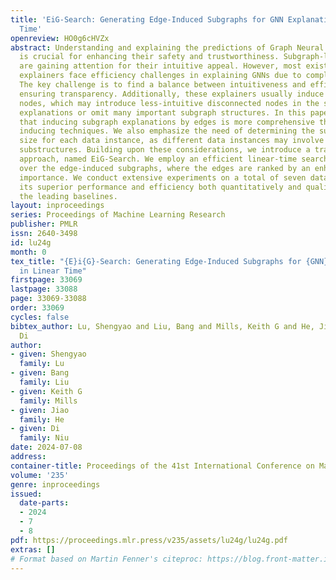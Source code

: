 ```yaml
---
title: 'EiG-Search: Generating Edge-Induced Subgraphs for GNN Explanation in Linear
  Time'
openreview: HO0g6cHVZx
abstract: Understanding and explaining the predictions of Graph Neural Networks (GNNs),
  is crucial for enhancing their safety and trustworthiness. Subgraph-level explanations
  are gaining attention for their intuitive appeal. However, most existing subgraph-level
  explainers face efficiency challenges in explaining GNNs due to complex search processes.
  The key challenge is to find a balance between intuitiveness and efficiency while
  ensuring transparency. Additionally, these explainers usually induce subgraphs by
  nodes, which may introduce less-intuitive disconnected nodes in the subgraph-level
  explanations or omit many important subgraph structures. In this paper, we reveal
  that inducing subgraph explanations by edges is more comprehensive than other subgraph
  inducing techniques. We also emphasize the need of determining the subgraph explanation
  size for each data instance, as different data instances may involve different important
  substructures. Building upon these considerations, we introduce a training-free
  approach, named EiG-Search. We employ an efficient linear-time search algorithm
  over the edge-induced subgraphs, where the edges are ranked by an enhanced gradient-based
  importance. We conduct extensive experiments on a total of seven datasets, demonstrating
  its superior performance and efficiency both quantitatively and qualitatively over
  the leading baselines.
layout: inproceedings
series: Proceedings of Machine Learning Research
publisher: PMLR
issn: 2640-3498
id: lu24g
month: 0
tex_title: "{E}i{G}-Search: Generating Edge-Induced Subgraphs for {GNN} Explanation
  in Linear Time"
firstpage: 33069
lastpage: 33088
page: 33069-33088
order: 33069
cycles: false
bibtex_author: Lu, Shengyao and Liu, Bang and Mills, Keith G and He, Jiao and Niu,
  Di
author:
- given: Shengyao
  family: Lu
- given: Bang
  family: Liu
- given: Keith G
  family: Mills
- given: Jiao
  family: He
- given: Di
  family: Niu
date: 2024-07-08
address:
container-title: Proceedings of the 41st International Conference on Machine Learning
volume: '235'
genre: inproceedings
issued:
  date-parts:
  - 2024
  - 7
  - 8
pdf: https://proceedings.mlr.press/v235/assets/lu24g/lu24g.pdf
extras: []
# Format based on Martin Fenner's citeproc: https://blog.front-matter.io/posts/citeproc-yaml-for-bibliographies/
---
```

